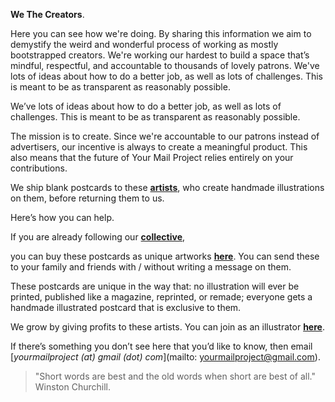 **We The Creators**.

Here you can see how we're doing. By sharing this information we aim to demystify the weird and wonderful process of working as mostly bootstrapped creators. We're working our hardest to build a space that’s mindful, respectful, and accountable to thousands of lovely patrons. We've lots of ideas about how to do a better job, as well as lots of challenges. This is meant to be as transparent as reasonably possible.

We’ve lots of ideas about how to do a better job, as well as lots of challenges. This is meant to be as transparent as reasonably possible.

The mission is to create. Since we're accountable to our patrons instead of advertisers, our incentive is always to create a meaningful product. This also means that the future of Your Mail Project relies entirely on your contributions.

We ship blank postcards to these **<a href="https://kvshvl.in/yourmailproject/artists.html">artists</a>**, who create handmade illustrations on them, before returning them to us.

Here’s how you can help.

If you are already following our **<a href="https://www.instagram.com/yourmailproject" target="_blank">collective</a>**,

you can buy these postcards as unique artworks **<a href="https://www.gumroad.com/yourmailproject" target="_blank">here</a>**. You can send these to your family and friends with / without writing a message on them.

These postcards are unique in the way that: no illustration will ever be printed, published like a magazine, reprinted, or remade; everyone gets a handmade illustrated postcard that is exclusive to them.

We grow by giving profits to these artists. You can join as an illustrator **<a href="https://kvshvl.in/yourmailproject/join.html">here</a>**.

If there’s something you don’t see here that you’d like to know, then email  
 [_yourmailproject (at) gmail (dot) com_](mailto: yourmailproject@gmail.com).

> "Short words are best and the old words when short are best of all."  
> Winston Churchill.
